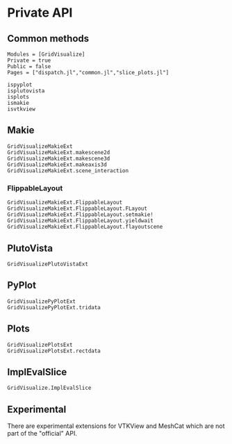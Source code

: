 # Private API


## Common methods
```@autodocs
Modules = [GridVisualize]
Private = true
Public = false
Pages = ["dispatch.jl","common.jl","slice_plots.jl"]
```

```@docs
ispyplot
isplutovista
isplots
ismakie
isvtkview
```

## Makie
```@docs
GridVisualizeMakieExt
GridVisualizeMakieExt.makescene2d
GridVisualizeMakieExt.makescene3d
GridVisualizeMakieExt.makeaxis3d
GridVisualizeMakieExt.scene_interaction
```
### FlippableLayout

```@docs
GridVisualizeMakieExt.FlippableLayout
GridVisualizeMakieExt.FlippableLayout.FLayout
GridVisualizeMakieExt.FlippableLayout.setmakie!
GridVisualizeMakieExt.FlippableLayout.yieldwait
GridVisualizeMakieExt.FlippableLayout.flayoutscene
```

## PlutoVista
```@docs
GridVisualizePlutoVistaExt
```

## PyPlot
```@docs
GridVisualizePyPlotExt
GridVisualizePyPlotExt.tridata
```
## Plots
```@docs
GridVisualizePlotsExt
GridVisualizePlotsExt.rectdata
```

## ImplEvalSlice
```@docs
GridVisualize.ImplEvalSlice
```

## Experimental
There are experimental extensions for VTKView and MeshCat which are not part of the "official" API.

